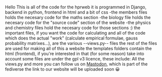 Hello
This is all of the code for the hprweb 
it is programmed in Django, backend in python, frontend in html and a bit of css
-the members files holds the necesary code for the maths section
-the biology file holds the necesary code for the "source code" section of the website
-the physics and chemistry files hold the necesary code for those sections :)
the important files, if you want the code for calculating and all of the code which does the actual "work" (calculate empirical formulae, gauss probability matrixes...), are the various --views.py-- files
the rest of the files are used for making all of this a website
the templates folders contain the html (frontend), if you're interested in that (for some reason)
take into account some files are under the gpl v3 licence, these include: All the views.py and more
you can follow us on [Mastodon](https://mastodon.social/@Helpro), which is part of the fediverse 
the link to our website will be uploaded soon 😀



